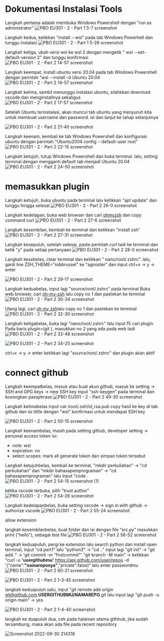 # Dokumentasi Instalasi Tools 
Langkah pertama adalah membuka Windows Powershell dengan "run as administrator"
![PBO EU301 - 2 - Part 1 5-7 screenshot](https://user-images.githubusercontent.com/114419446/193272627-599a1d54-1fe0-4139-9e52-be5e9791005f.png)

Langkah kedua, ketikkan "install --wsl" pada tab Windows Powerhell dan tunggu instalasi
![PBO EU301 - 2 - Part 1 5-28 screenshot](https://user-images.githubusercontent.com/114419446/193273832-6704cf9c-f3ed-47e1-bc24-36aaad105ce9.png)

Langkah ketiga, ubah versi wsl ke wsl 2 dengan mengetik " wsl --set-default-version 2" dan tunggu konfirmasi
![PBO EU301 - 2 - Part 2 14-57 screenshot](https://user-images.githubusercontent.com/114419446/193275317-d917a8b4-2820-4d50-9056-afe7e0624e47.png)

Langkah keempat, install ubuntu versi 20.04 pada tab Windows Powershell dengan perintah "wsl --install -d Ubuntu 20.04
![PBO EU301 - 2 - Part 2 14-57 screenshot](https://user-images.githubusercontent.com/114419446/193275317-d917a8b4-2820-4d50-9056-afe7e0624e47.png)

Langkah kelima, sambil menunggu instalasi ubuntu, silahkkan download vscode dan menginstallnya sekaligus
![PBO EU301 - 2 - Part 2 17-57 screenshot](https://user-images.githubusercontent.com/114419446/193276136-664c0dd5-a8c4-46e8-b97b-ac08e1660892.png)

Setelah Ubuntu terinstalasi, akan muncul tab ubuntu yang menyuruh kita untuk membuat username dan password. isi dan lanjut ke tahap selanjutnya

![PBO EU301 - 2 - Part 2 21-40 screenshot](https://user-images.githubusercontent.com/114419446/193279609-e3cad3ee-27c6-49f2-b725-98cf9b0919cf.png)

Langkah keenam, kembali ke tab Windows Powershell dan konfigurasi ubuntu dengan perintah "Ubuntu2004 config --default-user root"
![PBO EU301 - 2 - Part 2 22-15 screenshot](https://user-images.githubusercontent.com/114419446/193281084-de9aee34-0d97-49fd-af8e-ae145553ee76.png)

Langkah ketujuh, tutup Windows Powershell dan buka terminal. lalu, setting terminal dengan mengganti default tab menjadi Ubuntu 20.04
![PBO EU301 - 2 - Part 2 24-50 screenshot](https://user-images.githubusercontent.com/114419446/193281932-ac73c156-3816-4d01-8f65-f572fea9aa1c.png)

# memasukkan plugin

Langkah ketujuh, buka ubuntu pada terminal lalu ketikkan "apt update" dan tunggu hingga selesai
![PBO EU301 - 2 - Part 2 26-0 screenshot](https://user-images.githubusercontent.com/114419446/193282267-11f9ba08-e02d-4b2d-a4fe-c669cd35265e.png)

Langkah kedelapan, buka web browser dan cari [ohmyzsh](https:/github.com/ohmyzsh/ohmyzsh) dan copy command curl
![PBO EU301 - 2 - Part 2 27-6 screenshot](https://user-images.githubusercontent.com/114419446/193283089-aced2027-dabc-442d-9e5a-0291f65de0db.png)

Langkah kesembilan, kembali ke terminal dan ketikkan "install zsh"
![PBO EU301 - 2 - Part 2 27-31 screenshot](https://user-images.githubusercontent.com/114419446/193283926-0abad225-76e5-4a5f-b9f5-f0f139349369.png)

Langkah kesepuluh, setelah selesai, paste perintah curl tadi ke terminal dan ketik "y" pada setiap pertanyaan
![PBO EU301 - 2 - Part 2 28-0 screenshot](https://user-images.githubusercontent.com/114419446/193284296-aced20a2-dc0d-40ec-9de7-1bc898f226fe.png)

Langkah kesebelas, clear terminal dan ketikkan " nano/root/.zshrc". lalu, ganti line ZSH_THEME="robbrussel" ke "agnoster" dan input ctrl+x -> y -> enter

![PBO EU301 - 2 - Part 2 29-17 screenshot](https://user-images.githubusercontent.com/114419446/193285147-06da4a37-1bf0-4947-9d1d-b9cd05185b71.png)

Langkah keduabelas, input lagi "source/root/.zshrc" pada terminal
Buka web browser, cari [oh-my-zsh](https://github.com/zsh-users/zsh-syntax-highlighting) lalu copy no 1 dan pastekan ke terminal
![PBO EU301 - 2 - Part 2 30-34 screenshot](https://user-images.githubusercontent.com/114419446/193285927-bbe7e802-b487-43d2-9d87-c030ee5d7025.png)

Ulang lagi, cari [oh my zsh](https://github.com/zsh-users/zsh-autosuggestions/blob/master/INSTALL.md)lalu copy no 1 dan pastekan ke terminal
![PBO EU301 - 2 - Part 2 32-30 screenshot](https://user-images.githubusercontent.com/114419446/193286718-9cc4be60-aa8d-4699-a781-8487b0ba9982.png)

Langkah ketigabelas, buka lagi "nano/root/.zshrc" lalu input f5 cari plugin 
Pada baris plugin=(git ), masukkan no 2 yang ada pada web tadi 
![PBO EU301 - 2 - Part 2 33-48 screenshot](https://user-images.githubusercontent.com/114419446/193287218-f5e1439d-74ec-4681-b2e7-0cef512d021c.png)

![PBO EU301 - 2 - Part 2 34-25 screenshot](https://user-images.githubusercontent.com/114419446/193287487-a42de21b-a065-47f6-a1d1-ebf37a574141.png)

ctrl+x -> y -> enter
ketikkan lagi "source/root/.zshrc" dan plugin akan aktif

# connect github

Langkah keempatbelas, masuk atau buat akun github, masuk ke setting -> SSH and GPG keys -> new SSH key
input "ssh-keygen" pada terminal dan kosongkan passphrase
![PBO EU301 - 2 - Part 2 49-30 screenshot](https://user-images.githubusercontent.com/114419446/193289220-fb76d99a-4955-4a49-8399-54e5d9064e81.png)

Langkah kelimabelas input cat /root/.ssh/id_rsa.pub
copy hasil ke key di tab github dan isi tittle dengan "wsl"
konfirmasi untuk mendapat SSH key

![PBO EU301 - 2 - Part 2 50-15 screenshot](https://user-images.githubusercontent.com/114419446/193289798-0c3800c1-a794-4ef4-b3b9-f02afe30b81a.png)

Langkah keenambelas, masih pada setting github, developer setting -> personal access token 
isi:
- note: wsl
- expiration: no
- select scopes: mark all
generate token dan simpan token tersebut


Langkah ketujuhbelas, kembali ke terminal, "mkdir perkuliahan" -> "cd perkuliahan" dan "mkdir bahasapemprograman" -> "cd bahasapemprograman"
lalu input "code .
![PBO EU301 - 2 - Part 2 54-15 screenshot (1)](https://user-images.githubusercontent.com/114419446/193291242-4ad8886e-c837-4b6c-a977-546956b69172.png)

ketika vscode terbuka, pilih "trust author"
![PBO EU301 - 2 - Part 2 54-26 screenshot](https://user-images.githubusercontent.com/114419446/193291512-de27ee25-d108-4adc-8eef-d9158ff38899.png)

Langkah kedelapanbelas, buka setting vscode -> sign in with github -> authorize vscode
![PBO EU301 - 2 - Part 2 55-24 screenshot](https://user-images.githubusercontent.com/114419446/193291887-14a9815d-041c-49de-b973-96f4cfa55237.png)

allow extension

langkah kesembilanbelas, buat folder dan isi dengan file "src.py" 
masukkan print ("hello"), sebagai test file
![PBO EU301 - 2 - Part 2 56-52 screenshot](https://user-images.githubusercontent.com/114419446/193292372-8f2f2fd2-7bf6-4457-8998-4b9c3cb87877.png)

langkah keduapuluh, pergi ke extension lalu search python dan install
open terminal, input "cd pert1" lalu "python3" -> "cd .."
input lagi "git init" -> "git add ." -> 'git commit -m "firstcommit"'
"git branch -M main" -> ketikkan "curl -u **'usergithubmu'** https://api.github.com/user/repos -d '("name":**"namareponya"**,"private":false)"
lalu enter passwordmu
![PBO EU301 - 2 - Part 2 60-21 screenshot](https://user-images.githubusercontent.com/114419446/193293218-c0ca9ab3-ab10-4983-811d-28f493939fbf.png)

![PBO EU301 - 2 - Part 2 1-3-45 screenshot](https://user-images.githubusercontent.com/114419446/193294277-33463bdd-f709-409c-9553-346f9f6219fe.png)

langkah keduapuluh satu, input "git remote add origin git@github.com:**USERGITHUBMU/NAMAREPO**.git
lalu input lagi "git push -u origin main" -> yes

![PBO EU301 - 2 - Part 2 1-4-40 screenshot](https://user-images.githubusercontent.com/114419446/193294700-b57f175a-32d4-4c0a-938b-fef0715d48bf.png)

langkah ke duapuluh dua, cek pada halaman utama githhub, jika sudah tersambung, maka akan ada file pada recent repository

![Screenshot 2022-09-30 214318](https://user-images.githubusercontent.com/114419446/193295359-f652d214-d743-4f42-8509-edd93333efaa.png)
